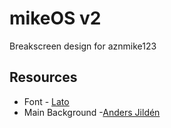 # mikeOS v2
Breakscreen design for aznmike123

## Resources
- Font - [Lato](https://fonts.google.com/specimen/Lato "Google Fonts")
- Main Background -[Anders Jildén](https://unsplash.com/photos/uwbajDCODj4)
